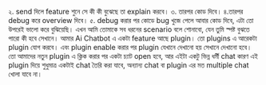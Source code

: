 ২. send দিলে feature শুনে সে কী কী বুঝেছে তা explain করবে।
৩. তারপর কোড দিবে।
৪.তারপর debug করে overview দিবে।
৫. debug করার পর কোডে bug খুজে পেলে আবার কোড দিবে, এটা তো উপরেই ভালো করে বুঝিয়েছি।
এখন আমি তোমাকে সব ধরনের scenario বলে শোনাবো, যেন তুমি স্পষ্ট বুঝতে পারো কী হবে সেখানে।
আমার Ai Chatbot এ একটা feature আছে plugin। তো plugins এ আরেকটা plugin যোগ করবে। এবং plugin enable করার পর plugin যেখানে দেখানো হয় সেখানে দেখানো হবে।
তো আমাদের নতুন plugin এ ক্লিক করার পর একটা চ্যাট open হবে, আর এইটা একটু ভিন্ন ধর্মী chat কারণ এই plugin দিয়ে শুধুমাত্র একটাই chat তৈরি করা যাবে, অন্যান্য chat বা plugin এর মত multiple chat খোলা যাবে না। 
